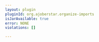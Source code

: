 ```yaml
---
layout: plugin
pluginId: org.ajoberstar.organize-imports
isJarAvailable: true
error: NONE
violations: []

---
```

